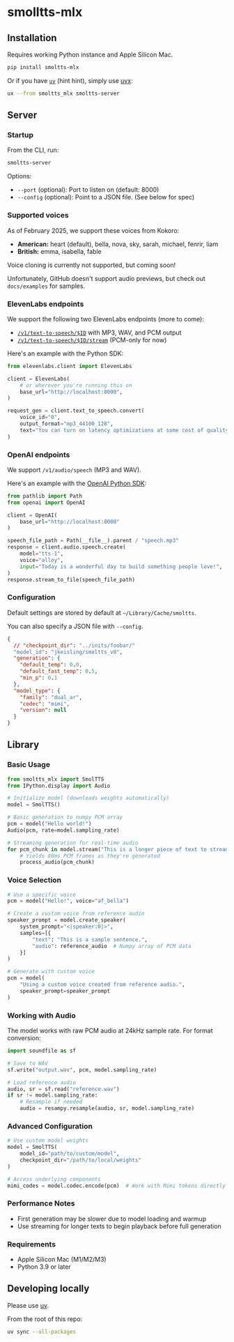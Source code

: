 # smolltts-mlx

## Installation

Requires working Python instance and Apple Silicon Mac.

```bash
pip install smoltts-mlx
```

Or if you have [`uv`](https://docs.astral.sh/uv/) (hint hint), simply use [uvx](https://docs.astral.sh/uv/guides/tools/):

```bash
ux --from smoltts_mlx smoltts-server
```

## Server

### Startup

From the CLI, run:

```bash
smoltts-server
```

Options:

- `--port` (optional): Port to listen on (default: 8000)
- `--config` (optional): Point to a JSON file. (See below for spec)

### Supported voices

As of February 2025, we support these voices from Kokoro:

- **American:** heart (default), bella, nova, sky, sarah, michael, fenrir, liam
- **British:** emma, isabella, fable

Voice cloning is currently not supported, but coming soon!

Unfortunately, GitHub doesn't support audio previews, but check out `docs/examples` for samples.

### ElevenLabs endpoints

We support the following two ElevenLabs endpoints (more to come):

- [`/v1/text-to-speech/$ID`](https://elevenlabs.io/docs/api-reference/text-to-speech/convert) with MP3, WAV, and PCM output
- [`/v1/text-to-speech/$ID/stream`](https://elevenlabs.io/docs/api-reference/text-to-speech/convert-as-stream) (PCM-only for now)

Here's an example with the Python SDK:

```python
from elevenlabs.client import ElevenLabs

client = ElevenLabs(
    # or wherever you're running this on
    base_url="http://localhost:8000",
)

request_gen = client.text_to_speech.convert(
    voice_id="0",
    output_format="mp3_44100_128",
    text="You can turn on latency optimizations at some cost of quality. The best possible final latency varies by model.",
)
```

### OpenAI endpoints

We support `/v1/audio/speech` (MP3 and WAV).

Here's an example with the [OpenAI Python SDK](https://platform.openai.com/docs/guides/text-to-speech#quickstart):

```python
from pathlib import Path
from openai import OpenAI

client = OpenAI(
    base_url="http://localhost:8000"
)

speech_file_path = Path(__file__).parent / "speech.mp3"
response = client.audio.speech.create(
    model="tts-1",
    voice="alloy",
    input="Today is a wonderful day to build something people love!",
)
response.stream_to_file(speech_file_path)
```

### Configuration

Default settings are stored by default at `~/Library/Cache/smoltts`.

You can also specify a JSON file with `--config`.

```json
{
  // "checkpoint_dir": "../inits/foobar/"
  "model_id": "jkeisling/smoltts_v0",
  "generation": {
    "default_temp": 0.0,
    "default_fast_temp": 0.5,
    "min_p": 0.1
  },
  "model_type": {
    "family": "dual_ar",
    "codec": "mimi",
    "version": null
  }
}
```

## Library

### Basic Usage

```python
from smoltts_mlx import SmolTTS
from IPython.display import Audio

# Initialize model (downloads weights automatically)
model = SmolTTS()

# Basic generation to numpy PCM array
pcm = model("Hello world!")
Audio(pcm, rate=model.sampling_rate)

# Streaming generation for real-time audio
for pcm_chunk in model.stream("This is a longer piece of text to stream."):
    # Yields 80ms PCM frames as they're generated
    process_audio(pcm_chunk)
```

### Voice Selection

```python
# Use a specific voice
pcm = model("Hello!", voice="af_bella")

# Create a custom voice from reference audio
speaker_prompt = model.create_speaker(
    system_prompt="<|speaker:0|>",
    samples=[{
        "text": "This is a sample sentence.",
        "audio": reference_audio  # Numpy array of PCM data
    }]
)

# Generate with custom voice
pcm = model(
    "Using a custom voice created from reference audio.",
    speaker_prompt=speaker_prompt
)
```

### Working with Audio

The model works with raw PCM audio at 24kHz sample rate. For format conversion:

```python
import soundfile as sf

# Save to WAV
sf.write("output.wav", pcm, model.sampling_rate)

# Load reference audio
audio, sr = sf.read("reference.wav")
if sr != model.sampling_rate:
    # Resample if needed
    audio = resampy.resample(audio, sr, model.sampling_rate)
```

### Advanced Configuration

```python
# Use custom model weights
model = SmolTTS(
    model_id="path/to/custom/model",
    checkpoint_dir="/path/to/local/weights"
)

# Access underlying components
mimi_codes = model.codec.encode(pcm)  # Work with Mimi tokens directly
```

### Performance Notes

- First generation may be slower due to model loading and warmup
- Use streaming for longer texts to begin playback before full generation

### Requirements

- Apple Silicon Mac (M1/M2/M3)
- Python 3.9 or later

## Developing locally

Please use [uv](https://docs.astral.sh/uv/).

From the root of this repo:

```bash
uv sync --all-packages
```
